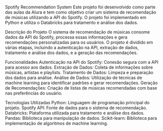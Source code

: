 Spotify Recommendation System
Este projeto foi desenvolvido como parte das aulas da Alura e tem como objetivo criar um sistema de recomendação de músicas utilizando a API do Spotify. O projeto foi implementado em Python e utiliza o Databricks para tratamento e análise dos dados.

Descrição do Projeto
O sistema de recomendação de músicas consome dados da API do Spotify, processa essas informações e gera recomendações personalizadas para os usuários. O projeto é dividido em várias etapas, incluindo a autenticação na API, extração de dados, tratamento e análise dos dados, e a geração das recomendações.

Funcionalidades
Autenticação na API do Spotify: Conexão segura com a API para acesso aos dados.
Extração de Dados: Coleta de informações sobre músicas, artistas e playlists.
Tratamento de Dados: Limpeza e preparação dos dados para análise.
Análise de Dados: Utilização de técnicas de machine learning para identificar padrões e gerar recomendações.
Geração de Recomendações: Criação de listas de músicas recomendadas com base nas preferências do usuário.

Tecnologias Utilizadas
Python: Linguagem de programação principal do projeto.
Spotify API: Fonte de dados para o sistema de recomendação.
Databricks: Plataforma utilizada para tratamento e análise dos dados.
Pandas: Biblioteca para manipulação de dados.
Scikit-learn: Biblioteca para implementação de algoritmos de machine learning.
